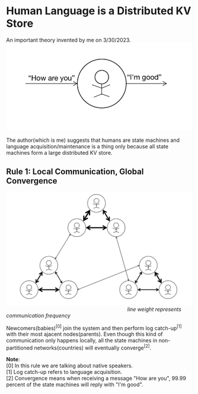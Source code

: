 # Human Language is a Distributed KV Store
An important theory invented by me on 3/30/2023. 
![](imgs/input-output)

The author(which is me) suggests that humans are state machines and language acquisition/maintenance is a thing only because all state machines form a large distributed KV store.

## Rule 1: Local Communication, Global Convergence
![](imgs/global-convergence)
$~~~~~~~~~~~~~~~~~~~~~~~~~~~~~~~~~~~~~~~~~~~~~~~~~~~~~~~~~~~~~~~~~~~~~~~~~~~~~~~~~~$ *line weight represents communication frequency*

Newcomers(babies)<sup>[0]</sup> join the system and then perform log catch-up<sup>[1]</sup> with their most ajacent nodes(parents). Even though this kind of communication only happens locally, all the state machines in non-partitioned networks(countries) will eventually converge<sup>[2]</sup>.

<b>Note</b>:\
[0] In this rule we are talking about native speakers. \
[1] Log catch-up refers to language acquisition. \
[2] Convergence means when receiving a message "How are you", 99.99 percent of the state machines will reply with "I'm good".
